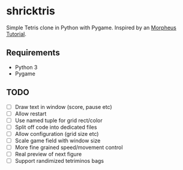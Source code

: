 # shricktris

Simple Tetris clone in Python with Pygame. Inspired by an [Morpheus Tutorial](https://youtu.be/SfPWCKTHzE4).

## Requirements

- Python 3
- Pygame

## TODO

- [ ] Draw text in window (score, pause etc)
- [ ] Allow restart
- [ ] Use named tuple for grid rect/color
- [ ] Split off code into dedicated files
- [ ] Allow configuration (grid size etc)
- [ ] Scale game field with window size
- [ ] More fine grained speed/movement control
- [ ] Real preview of next figure
- [ ] Support randimized tetriminos bags
